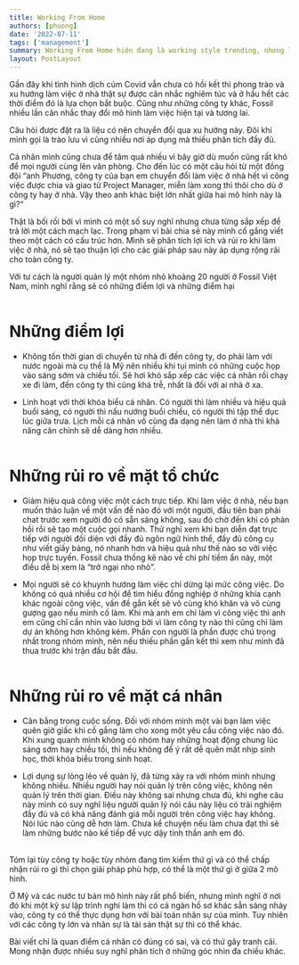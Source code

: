 ```yaml
---
title: Working From Home
authors: [phuong]
date: '2022-07-11'
tags: ['management']
summary: Working From Home hiện đang là working style trending, nhưng liệu có hiệu quả?
layout: PostLayout
---
```


Gần đây khi tình hình dịch cúm Covid vẫn chưa có hồi kết thì phong trào và xu hướng làm việc ở nhà thật sự được cân nhắc nghiêm túc và ở hầu hết các thời điểm đó là lựa chọn bắt buộc. Cũng như những công ty khác, Fossil nhiều lần cân nhắc thay đổi mô hình làm việc hiện tại và tương lai.

Câu hỏi được đặt ra là liệu có nên chuyển đổi qua xu hướng này. Đôi khi mình gọi là trào lưu vì cũng nhiều nơi áp dụng mà thiếu phân tích đầy đủ.

Cá nhân mình cũng chưa để tâm quá nhiều vì bây giờ dù muốn cũng rất khó để mọi người cùng lên văn phòng. Cho đến lúc có một câu hỏi từ một đồng đội “anh Phương, công ty của bạn em chuyển đổi làm việc ở nhà hết vì công việc được chia và giao từ Project Manager, miễn làm xong thì thôi cho dù ở công ty hay ở nhà. Vậy theo anh khác biệt lớn nhất giữa hai mô hình này là gì?“

Thật là bối rối bởi vì mình có một số suy nghĩ nhưng chưa từng sắp xếp để trả lời một cách mạch lạc. Trong phạm vi bài chia sẻ này mình cố gắng viết theo một cách có cấu trúc hơn. Mình sẽ phân tích lợi ích và rủi ro khi làm việc ở nhà, nó sẽ tạo thuận lợi cho các giải pháp sau này áp dụng rộng rãi cho toàn công ty.

Với tư cách là người quản lý một nhóm nhỏ khoảng 20 người ở Fossil Việt Nam, mình nghĩ rằng sẽ có những điểm lợi và những điểm hại
<br/><br/>

# Những điểm lợi

- Không tốn thời gian di chuyển từ nhà đi đến công ty, do phải làm với nước ngoài mà cụ thể là Mỹ nên nhiều khi tụi mình có những cuộc họp vào sáng sớm và chiều tối. Sẽ hơi khó sắp xếp các việc cá nhân rồi chạy xe đi làm, đến công ty thì cũng khá trễ, nhất là đối với ai nhà ở xa.

- Linh hoạt với thời khóa biểu cá nhân. Có người thì làm nhiều và hiệu quả buổi sáng, có người thì nấu nướng buổi chiều, có người thì tập thể dục lúc giữa trưa. Lịch mỗi cá nhân vô cùng đa dạng nên làm ở nhà thì khả năng cân chỉnh sẽ dễ dàng hơn nhiều.
  <br/><br/>

# Những rủi ro về mặt tổ chức

- Giảm hiệu quả công việc một cách trực tiếp. Khi làm việc ở nhà, nếu bạn muốn thảo luận về một vấn đề nào đó với một người, đầu tiên bạn phải chat trước xem người đó có sẵn sàng không, sau đó chờ đến khi có phản hồi rồi sẽ tạo một cuộc gọi nhanh. Thử nghĩ xem khi bạn diễn đạt trực tiếp với người đối diện với đầy đủ ngôn ngữ hình thể, đầy đủ công cụ như viết giấy bảng, nó nhanh hơn và hiệu quả như thế nào so với việc họp trực tuyến. Fossil chưa thống kê nào về chi phí tiềm ẩn này, một điều dễ bị xem là “trở ngại nho nhỏ”.

- Mọi người sẽ có khuynh hướng làm việc chỉ dừng lại mức công việc. Do không có quá nhiều cơ hội để tìm hiểu đồng nghiệp ở những khía cạnh khác ngoài công việc, vấn đề gắn kết sẽ vô cùng khó khăn và vô cùng gượng gạo nếu mình cố làm. Khi mà anh em chỉ làm vì công việc thì anh em cũng chỉ cần nhìn vào lương bởi vì làm công ty nào thì cũng chỉ làm dự án không hơn không kém. Phần con người là phần được chú trọng nhất trong nhóm mình, nên nếu thiếu phần gắn kết thì xem như mình đã thua trước khi trận đấu bắt đầu.
  <br/><br/>

# Những rủi ro về mặt cá nhân

- Cân bằng trong cuộc sống. Đối với nhóm mình một vài bạn làm việc quên giờ giấc khi cố gắng làm cho xong một yêu cầu công việc nào đó. Khi xung quanh mình không có nhóm hay những hoạt động chung lúc sáng sớm hay chiều tối, thì nếu không để ý rất dễ quên mất nhịp sinh học, thời khóa biểu trong sinh hoạt.

- Lợi dụng sự lỏng lẻo về quản lý, đã từng xảy ra với nhóm mình nhưng không nhiều. Nhiều người hay nói quản lý trên công việc, không nên quản lý trên thời gian. Điều này không sai nhưng chưa đủ, khi nghe câu này mình có suy nghĩ liệu người quản lý nói câu này liệu có trải nghiệm đầy đủ và có khả năng đánh giá mỗi người trên công việc hay không. Nói lúc nào cũng dễ hơn làm. Chưa kể chuyện nếu làm chưa đạt thì sẽ làm những bước nào kế tiếp để vực dậy tinh thần anh em đó.
  <br/><br/>

Tóm lại tùy công ty hoặc tùy nhóm đang tìm kiếm thứ gì và có thể chấp nhận rủi ro gì thì chọn giải pháp phù hợp, có thể là một thứ gì ở giữa 2 mô hình.

Ở Mỹ và các nước tư bản mô hình này rất phổ biến, nhưng mình nghĩ ở nơi đó khi một kỹ sư lập trình nghỉ làm thì có cả ngàn hồ sơ khác sẫn sàng nhảy vào, công ty có thể thực dụng hơn với bài toán nhân sự của mình. Tuy nhiên với các công ty lớn và nhân sự là tài sản thật sự thì có thể khác.

Bài viết chỉ là quan điểm cá nhân có đúng có sai, và có thứ gây tranh cãi. Mong nhận được nhiều suy nghĩ phân tích ở những góc nhìn đa chiều khác.
